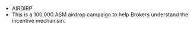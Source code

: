 - AIRDIRP 
- This is a 100,000 ASM airdrop campaign to help Brokers understand the incentive mechanism.
